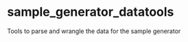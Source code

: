 sample_generator_datatools
==========================

Tools to parse and wrangle the data for the sample generator
